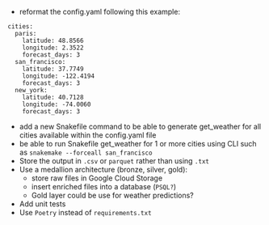- reformat the config.yaml following this example: 
```
cities:
  paris:
    latitude: 48.8566
    longitude: 2.3522
    forecast_days: 3
  san_francisco:
    latitude: 37.7749
    longitude: -122.4194
    forecast_days: 3
  new_york:
    latitude: 40.7128
    longitude: -74.0060
    forecast_days: 3
```
- add a new Snakefile command to be able to generate get_weather for all cities available within the config.yaml file
- be able to run Snakefile get_weather for 1 or more cities using CLI such as ```snakemake --forceall san_francisco```
- Store the output in ```.csv``` or ```parquet``` rather than using ```.txt``` 
- Use a medallion architecture (bronze, silver, gold):
  - store raw files in Google Cloud Storage  
  - insert enriched files into a database (```PSQL?```)
  - Gold layer could be use for weather predictions?
- Add unit tests 
- Use ```Poetry``` instead of ```requirements.txt``` 

